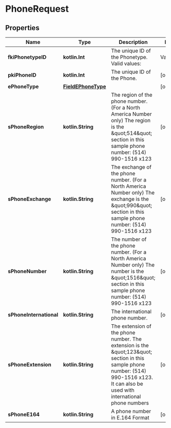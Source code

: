 
# PhoneRequest

## Properties
| Name | Type | Description | Notes |
| ------------ | ------------- | ------------- | ------------- |
| **fkiPhonetypeID** | **kotlin.Int** | The unique ID of the Phonetype.  Valid values:  |Value|Description| |-|-| |1|Office| |2|Home| |3|Mobile| |4|Fax| |5|Pager| |6|Toll Free| |  |
| **pkiPhoneID** | **kotlin.Int** | The unique ID of the Phone. |  [optional] |
| **ePhoneType** | [**FieldEPhoneType**](FieldEPhoneType.md) |  |  [optional] |
| **sPhoneRegion** | **kotlin.String** | The region of the phone number. (For a North America Number only)  The region is the \&quot;514\&quot; section in this sample phone number: (514) 990-1516 x123 |  [optional] |
| **sPhoneExchange** | **kotlin.String** | The exchange of the phone number. (For a North America Number only)  The exchange is the \&quot;990\&quot; section in this sample phone number: (514) 990-1516 x123 |  [optional] |
| **sPhoneNumber** | **kotlin.String** | The number of the phone number. (For a North America Number only)  The number is the \&quot;1516\&quot; section in this sample phone number: (514) 990-1516 x123 |  [optional] |
| **sPhoneInternational** | **kotlin.String** | The international phone number. |  [optional] |
| **sPhoneExtension** | **kotlin.String** | The extension of the phone number.  The extension is the \&quot;123\&quot; section in this sample phone number: (514) 990-1516 x123.  It can also be used with international phone numbers |  [optional] |
| **sPhoneE164** | **kotlin.String** | A phone number in E.164 Format |  [optional] |



